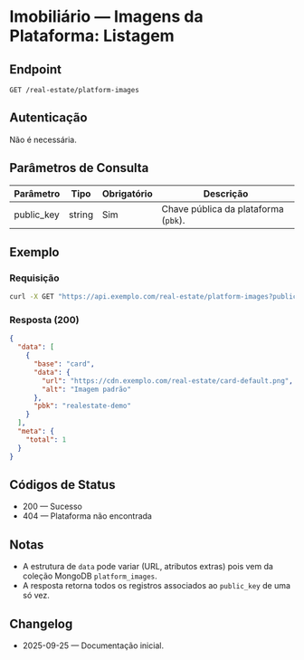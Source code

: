 # Imobiliário — Imagens da Plataforma: Listagem

## Endpoint

```
GET /real-estate/platform-images
```

## Autenticação

Não é necessária.

## Parâmetros de Consulta

| Parâmetro  | Tipo   | Obrigatório | Descrição |
| ---------- | ------ | ----------- | --------- |
| public_key | string | Sim         | Chave pública da plataforma (`pbk`). |

## Exemplo

### Requisição

```bash
curl -X GET "https://api.exemplo.com/real-estate/platform-images?public_key=realestate-demo"
```

### Resposta (200)

```json
{
  "data": [
    {
      "base": "card",
      "data": {
        "url": "https://cdn.exemplo.com/real-estate/card-default.png",
        "alt": "Imagem padrão"
      },
      "pbk": "realestate-demo"
    }
  ],
  "meta": {
    "total": 1
  }
}
```

## Códigos de Status

- 200 — Sucesso
- 404 — Plataforma não encontrada

## Notas

- A estrutura de `data` pode variar (URL, atributos extras) pois vem da coleção MongoDB `platform_images`.
- A resposta retorna todos os registros associados ao `public_key` de uma só vez.

## Changelog

- 2025-09-25 — Documentação inicial.
